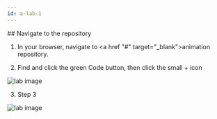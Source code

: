 ```yaml
---
id: a-lab-1
---
```

<link rel="stylesheet" href="assets/css/custom-styles.css" />
## Navigate to the repository

1. In your browser, navigate to <a href "#" target="_blank">animation repository</a>.

2. Find and click the green Code button, then click the small + icon

<img src='/assets/img/a-lab-01-01.png' alt="lab image" class="img-lab" >

3. Step 3

<img src='/assets/img/a-lab-01-01.png' alt="lab image" class="img-lab" >


